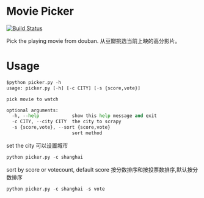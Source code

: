 # Movie Picker

[![Build Status](https://travis-ci.org/deaswang/movie-picker.svg?branch=master)](https://travis-ci.org/deaswang/movie-picker)

Pick the playing movie from douban.
从豆瓣挑选当前上映的高分影片。

# Usage

```python
$python picker.py -h
usage: picker.py [-h] [-c CITY] [-s {score,vote}]

pick movie to watch

optional arguments:
  -h, --help            show this help message and exit
  -c CITY, --city CITY  the city to scrapy
  -s {score,vote}, --sort {score,vote}
                        sort method
```

set the city
可以设置城市
```python
python picker.py -c shanghai
```

sort by score or votecount, default score
按分数排序和按投票数排序,默认按分数排序
```python
python picker.py -c shanghai -s vote
```
